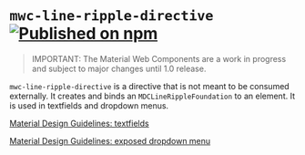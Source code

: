 # `mwc-line-ripple-directive` [![Published on npm](https://img.shields.io/npm/v/@material/mwc-line-ripple.svg)](https://www.npmjs.com/package/@material/mwc-line-ripple)

> IMPORTANT: The Material Web Components are a work in progress and subject to
> major changes until 1.0 release.

`mwc-line-ripple-directive` is a directive that is not meant to be consumed
externally. It creates and binds an `MDCLineRippleFoundation` to an element.
It is used in textfields and dropdown menus.

[Material Design Guidelines: textfields](https://material.io/design/components/text-fields.html)

[Material Design Guidelines: exposed dropdown menu](https://material.io/design/components/menus.html#exposed-dropdown-menu)